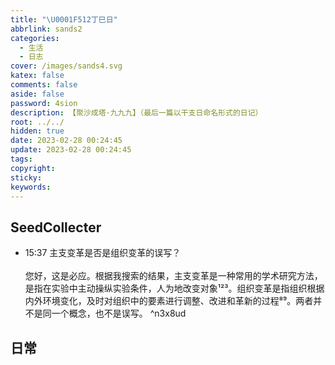 ```yaml
---
title: "\U0001F512丁巳日"
abbrlink: sands2
categories:
  - 生活
  - 日志
cover: /images/sands4.svg
katex: false
comments: false
aside: false
password: 4sion
description: 【聚沙成塔·九九九】（最后一篇以干支日命名形式的日记）
root: ../../
hidden: true
date: 2023-02-28 00:24:45
update: 2023-02-28 00:24:45
tags:
copyright:
sticky:
keywords:
---
```


## SeedCollecter
- 15:37 主支变革是否是组织变革的误写？<br><br>您好，这是必应。根据我搜索的结果，主支变革是一种常用的学术研究方法，是指在实验中主动操纵实验条件，人为地改变对象¹²³。组织变革是指组织根据内外环境变化，及时对组织中的要素进行调整、改进和革新的过程⁸⁹。两者并不是同一个概念，也不是误写。 ^n3x8ud


## 日常
